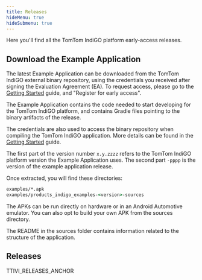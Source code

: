 ```yaml
---
title: Releases
hideMenu: true
hideSubmenu: true
---
```


Here you'll find all the TomTom IndiGO platform early-access releases.

## Download the Example Application

The latest Example Application can be downloaded from the TomTom IndiGO external binary repository, 
using the credentials you received after signing the Evaluation Agreement (EA). To request access, 
please go to the [Getting Started](/tomtom-indigo/documentation/getting-started/introduction) guide, and 
"Register for early access".

The Example Application contains the code needed to start developing for the TomTom IndiGO 
platform, and contains Gradle files pointing to the binary artifacts of the release.

The credentials are also used to access the binary repository when compiling the TomTom IndiGO 
application. More details can be found in the 
[Getting Started](/tomtom-indigo/documentation/getting-started/introduction) guide.

The first part of the version number `x.y.zzzz` refers to the TomTom IndiGO platform version the 
Example Application uses. The second part `-pppp` is the version of the example application release.

Once extracted, you will find these directories:

```cmd
examples/*.apk
examples/products_indigo_examples-<version>-sources
```

The APKs can be run directly on hardware or in an Android Automotive emulator.
You can also opt to build your own APK from the sources directory.

The README in the sources folder contains information related to the structure of the application.

## Releases

TTIVI_RELEASES_ANCHOR
